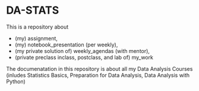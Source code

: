 # DA-STATS

This is a repository about 
* (my) assignment, 
* (my) notebook_presentation (per weekly),
* (my private solution of) weekly_agendas (with mentor),
* (private preclass inclass, postclass, and lab of)  my_work
 
The documenatation in this repository is about all my Data Analysis Courses (inludes Statistics Basics, Preparation for Data Analysis, Data Analysis with Python)




